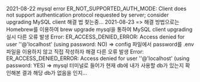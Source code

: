 
2021-08-22
mysql error
ER_NOT_SUPPORTED_AUTH_MODE: Client does not support authentication protocol requested by server; consider upgrading MySQL client
해결 법 찾는중...
2021-08-23
=> 해결 방법으로는 Homebrew를 이용하여 brew upgrade mysql을 통하여 MySQL client upgrading 실시
다른 오류 발생
Error: ER_ACCESS_DENIED_ERROR: Access denied for user ''@'localhost' (using password: NO)
=> config 파일에서 password를 .env파일을 이용하지 않고 직접 작성하자 해결
다른 오류 발생
Error: ER_ACCESS_DENIED_ERROR: Access denied for user ''@'localhost' (using password: YES) => mysql 터미널로 들어가 현재 db에 내가 사용할 db가 있는지 확인해본 결과 해당 db가 없음을 인지...